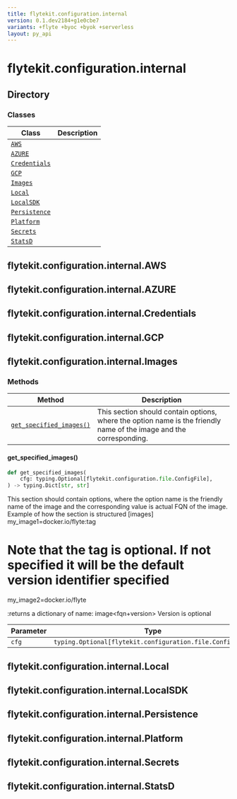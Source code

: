 ```yaml
---
title: flytekit.configuration.internal
version: 0.1.dev2184+g1e0cbe7
variants: +flyte +byoc +byok +serverless
layout: py_api
---
```


# flytekit.configuration.internal

## Directory

### Classes

| Class | Description |
|-|-|
| [`AWS`](.././flytekit.configuration.internal#flytekitconfigurationinternalaws) |  |
| [`AZURE`](.././flytekit.configuration.internal#flytekitconfigurationinternalazure) |  |
| [`Credentials`](.././flytekit.configuration.internal#flytekitconfigurationinternalcredentials) |  |
| [`GCP`](.././flytekit.configuration.internal#flytekitconfigurationinternalgcp) |  |
| [`Images`](.././flytekit.configuration.internal#flytekitconfigurationinternalimages) |  |
| [`Local`](.././flytekit.configuration.internal#flytekitconfigurationinternallocal) |  |
| [`LocalSDK`](.././flytekit.configuration.internal#flytekitconfigurationinternallocalsdk) |  |
| [`Persistence`](.././flytekit.configuration.internal#flytekitconfigurationinternalpersistence) |  |
| [`Platform`](.././flytekit.configuration.internal#flytekitconfigurationinternalplatform) |  |
| [`Secrets`](.././flytekit.configuration.internal#flytekitconfigurationinternalsecrets) |  |
| [`StatsD`](.././flytekit.configuration.internal#flytekitconfigurationinternalstatsd) |  |

## flytekit.configuration.internal.AWS

## flytekit.configuration.internal.AZURE

## flytekit.configuration.internal.Credentials

## flytekit.configuration.internal.GCP

## flytekit.configuration.internal.Images

### Methods

| Method | Description |
|-|-|
| [`get_specified_images()`](#get_specified_images) | This section should contain options, where the option name is the friendly name of the image and the corresponding. |


#### get_specified_images()

```python
def get_specified_images(
    cfg: typing.Optional[flytekit.configuration.file.ConfigFile],
) -> typing.Dict[str, str]
```
This section should contain options, where the option name is the friendly name of the image and the corresponding
value is actual FQN of the image. Example of how the section is structured
[images]
my_image1=docker.io/flyte:tag
# Note that the tag is optional. If not specified it will be the default version identifier specified
my_image2=docker.io/flyte

:returns a dictionary of name: image<fqn+version> Version is optional


| Parameter | Type |
|-|-|
| `cfg` | `typing.Optional[flytekit.configuration.file.ConfigFile]` |

## flytekit.configuration.internal.Local

## flytekit.configuration.internal.LocalSDK

## flytekit.configuration.internal.Persistence

## flytekit.configuration.internal.Platform

## flytekit.configuration.internal.Secrets

## flytekit.configuration.internal.StatsD

